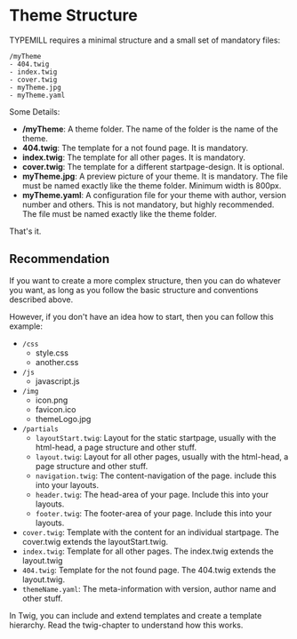 # Theme Structure

TYPEMILL requires a minimal structure and a small set of mandatory files:

````
/myTheme
- 404.twig
- index.twig
- cover.twig
- myTheme.jpg
- myTheme.yaml
````

Some Details:

- **/myTheme**: A theme folder. The name of the folder is the name of the theme.
- **404.twig**: The template for a not found page. It is mandatory.
- **index.twig**: The template for all other pages. It is mandatory.
- **cover.twig**: The template for a different startpage-design. It is optional.
- **myTheme.jpg**: A preview picture of your theme. It is mandatory. The file must be named exactly like the theme folder. Minimum width is 800px.
- **myTheme.yaml**: A configuration file for your theme with author, version number and others. This is not mandatory, but highly recommended. The file must be named exactly like the theme folder.

That's it.

## Recommendation

If you want to create a more complex structure, then you can do whatever you want, as long as you follow the basic structure and conventions described above.

However, if you don't have an idea how to start, then you can follow this example:

- `/css`
    - style.css
    - another.css
- `/js`
    - javascript.js
- `/img`
    - icon.png
    - favicon.ico
    - themeLogo.jpg
- `/partials`
    - `layoutStart.twig`: Layout for the static startpage, usually with the html-head, a page structure and other stuff.
    - `layout.twig`: Layout for all other pages, usually with the html-head, a page structure and other stuff.
    - `navigation.twig`: The content-navigation of the page. include this into your layouts.
    - `header.twig`: The head-area of your page. Include this into your layouts.
    - `footer.twig`: The footer-area of your page. Include this into your layouts.
- `cover.twig`: Template with the content for an individual startpage. The cover.twig extends the layoutStart.twig.
- `index.twig`: Template for all other pages. The index.twig extends the layout.twig
- `404.twig`:  Template for the not found page. The 404.twig extends the layout.twig.
- `themeName.yaml`: The meta-information with version, author name and other stuff.

In Twig, you can include and extend templates and create a template hierarchy. Read the twig-chapter to understand how this works.
